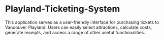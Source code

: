 # Playland-Ticketing-System
This application serves as a user-friendly interface for purchasing tickets to Vancouver Playland. Users can easily select attractions, calculate costs, generate receipts, and access a range of other useful functionalities.
